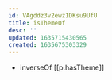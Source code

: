 ```yaml
---
id: VAgddz3v2ewz1DKsu9UfU
title: isThemeOf
desc: ''
updated: 1635715430565
created: 1635675303329
---
```



- inverseOf [[p.hasTheme]]
